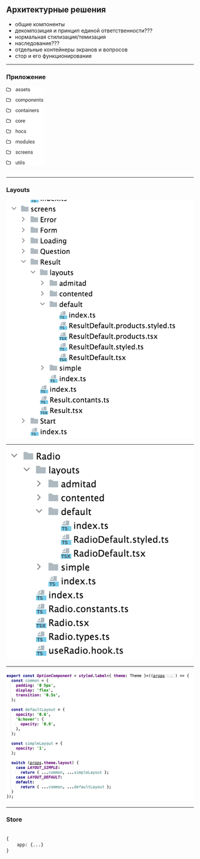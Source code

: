 ## Архитектурные решения

- общие компоненты
- декомпозиция и принцип единой ответственности???
- нормальная стилизация/темизация
- наследование???
- отдельные контейнеры экранов и вопросов
- стор и его функционирование

-----

### Приложение

<div class="wrap">
  <img src="slides/05-architectural-solutions/dirs.png" alt="Директория" class="dir" />
    <div>
        <img />
    </div>
</div>

<style>
    .wrap {
        display: flex;
        flex-direction: column;
    }
    .dir {
        width: 100px;
    }
</style>

-----

### Layouts

<img src="slides/05-architectural-solutions/screens.png" alt="Экраны" />

-----

<img src="slides/05-architectural-solutions/component.png" alt="Компонент" />

-----

<img src="slides/05-architectural-solutions/another-component.png" alt="Другой компонент" />

-----

### Store

<pre>
<code class="javascript" data-trim>
{
    app: {...}
}
</code>
</pre>

